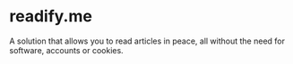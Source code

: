 # readify.me
A solution that allows you to read articles in peace, all without the need for software, accounts or cookies.
